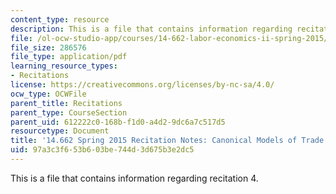 ```yaml
---
content_type: resource
description: This is a file that contains information regarding recitation 4.
file: /ol-ocw-studio-app/courses/14-662-labor-economics-ii-spring-2015/97a3c3f653b603be744d3d675b3e2dc5_MIT14_662S15_Recitation4.pdf
file_size: 286576
file_type: application/pdf
learning_resource_types:
- Recitations
license: https://creativecommons.org/licenses/by-nc-sa/4.0/
ocw_type: OCWFile
parent_title: Recitations
parent_type: CourseSection
parent_uid: 612222c0-168b-f1d0-a4d2-9dc6a7c517d5
resourcetype: Document
title: '14.662 Spring 2015 Recitation Notes: Canonical Models of Trade and Technology'
uid: 97a3c3f6-53b6-03be-744d-3d675b3e2dc5
---
```

This is a file that contains information regarding recitation 4.